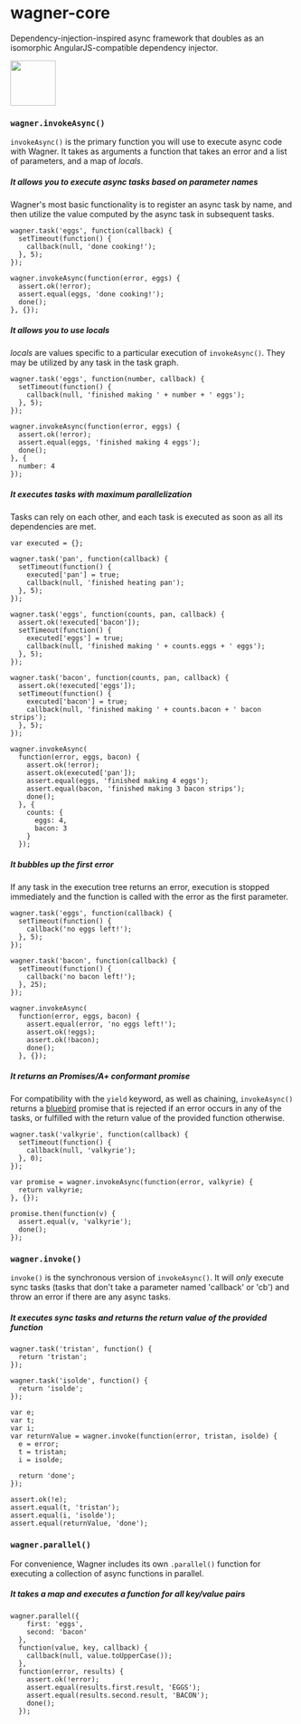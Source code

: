 # wagner-core

Dependency-injection-inspired async framework that doubles as an isomorphic AngularJS-compatible dependency injector.

<img src="http://upload.wikimedia.org/wikipedia/commons/f/f3/Richard_Wagner_2.jpg" style="width: 80px">

### `wagner.invokeAsync()`

`invokeAsync()` is the primary function you will use to execute
async code with Wagner. It takes as arguments a function that
takes an error and a list of parameters, and a map of *locals*.

##### It allows you to execute async tasks based on parameter names

Wagner's most basic functionality is to register an async
task by name, and then utilize the value computed by the
async task in subsequent tasks.

```
wagner.task('eggs', function(callback) {
  setTimeout(function() {
    callback(null, 'done cooking!');
  }, 5);
});

wagner.invokeAsync(function(error, eggs) {
  assert.ok(!error);
  assert.equal(eggs, 'done cooking!');
  done();
}, {});
```

##### It allows you to use locals

*locals* are values specific to a particular execution of
`invokeAsync()`. They may be utilized by any task in the
task graph.

```
wagner.task('eggs', function(number, callback) {
  setTimeout(function() {
    callback(null, 'finished making ' + number + ' eggs');
  }, 5);
});

wagner.invokeAsync(function(error, eggs) {
  assert.ok(!error);
  assert.equal(eggs, 'finished making 4 eggs');
  done();
}, {
  number: 4
});
```

##### It executes tasks with maximum parallelization

Tasks can rely on each other, and each task is executed as soon
as all its dependencies are met.

```
var executed = {};

wagner.task('pan', function(callback) {
  setTimeout(function() {
    executed['pan'] = true;
    callback(null, 'finished heating pan');
  }, 5);
});

wagner.task('eggs', function(counts, pan, callback) {
  assert.ok(!executed['bacon']);
  setTimeout(function() {
    executed['eggs'] = true;
    callback(null, 'finished making ' + counts.eggs + ' eggs');
  }, 5);
});

wagner.task('bacon', function(counts, pan, callback) {
  assert.ok(!executed['eggs']);
  setTimeout(function() {
    executed['bacon'] = true;
    callback(null, 'finished making ' + counts.bacon + ' bacon strips');
  }, 5);
});

wagner.invokeAsync(
  function(error, eggs, bacon) {
    assert.ok(!error);
    assert.ok(executed['pan']);
    assert.equal(eggs, 'finished making 4 eggs');
    assert.equal(bacon, 'finished making 3 bacon strips');
    done();
  }, {
    counts: {
      eggs: 4,
      bacon: 3
    }
  });
```

##### It bubbles up the first error

If any task in the execution tree returns an error, execution
is stopped immediately and the function is called with the error
as the first parameter.

```
wagner.task('eggs', function(callback) {
  setTimeout(function() {
    callback('no eggs left!');
  }, 5);
});

wagner.task('bacon', function(callback) {
  setTimeout(function() {
    callback('no bacon left!');
  }, 25);
});

wagner.invokeAsync(
  function(error, eggs, bacon) {
    assert.equal(error, 'no eggs left!');
    assert.ok(!eggs);
    assert.ok(!bacon);
    done();
  }, {});
```

##### It returns an Promises/A+ conformant promise

For compatibility with the `yield` keyword, as well as chaining,
`invokeAsync()` returns a
[bluebird](https://www.npmjs.org/package/bluebird) promise that is
rejected if an error occurs in any of the tasks, or fulfilled with
the return value of the provided function otherwise.

```
wagner.task('valkyrie', function(callback) {
  setTimeout(function() {
    callback(null, 'valkyrie');
  }, 0);
});

var promise = wagner.invokeAsync(function(error, valkyrie) {
  return valkyrie;
}, {});

promise.then(function(v) {
  assert.equal(v, 'valkyrie');
  done();
});
```

### `wagner.invoke()`

`invoke()` is the synchronous version of `invokeAsync()`. It will
*only* execute sync tasks (tasks that don't take a parameter named
'callback' or 'cb') and throw an error if there are any async tasks.

##### It executes sync tasks and returns the return value of the provided function

```
wagner.task('tristan', function() {
  return 'tristan';
});

wagner.task('isolde', function() {
  return 'isolde';
});

var e;
var t;
var i;
var returnValue = wagner.invoke(function(error, tristan, isolde) {
  e = error;
  t = tristan;
  i = isolde;

  return 'done';
});

assert.ok(!e);
assert.equal(t, 'tristan');
assert.equal(i, 'isolde');
assert.equal(returnValue, 'done');
```

### `wagner.parallel()`

For convenience, Wagner includes its own `.parallel()` function for
executing a collection of async functions in parallel.

##### It takes a map and executes a function for all key/value pairs

```
wagner.parallel({
    first: 'eggs',
    second: 'bacon'
  },
  function(value, key, callback) {
    callback(null, value.toUpperCase());
  },
  function(error, results) {
    assert.ok(!error);
    assert.equal(results.first.result, 'EGGS');
    assert.equal(results.second.result, 'BACON');
    done();
  });
```

